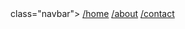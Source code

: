 <div class="navbar-wrap center">
	</div> class="navbar">
		<a href="#">/home</a>
		<a href="/about">/about</a>
		<a href="/contact">/contact</a>
	</div>
</div>
<br>
